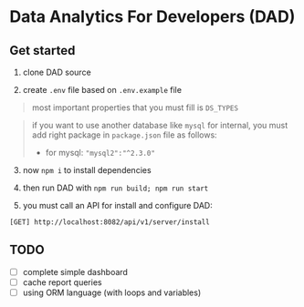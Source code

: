 
# Data Analytics For Developers (DAD)

## Get started

1. clone DAD source

2. create `.env` file based on `.env.example` file

> most important properties that you must fill is `DS_TYPES`

> if you want to use another database like `mysql` for internal, you must add right package in `package.json` file as follows:
> - for mysql: `"mysql2":"^2.3.0"`

3. now `npm i` to install dependencies

4. then run DAD with `npm run build; npm run start`

5. you must call an API for install and configure DAD:

```
[GET] http://localhost:8082/api/v1/server/install
```


## TODO

- [ ] complete simple dashboard
- [ ] cache report queries
- [ ] using ORM language (with loops and variables)
